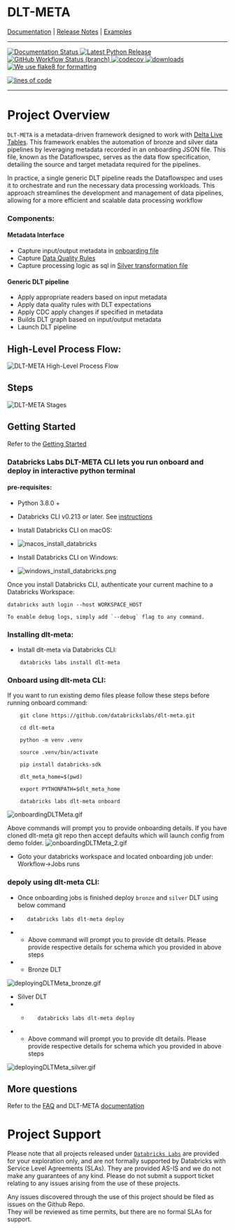 # DLT-META

<!-- Top bar will be removed from PyPi packaged versions -->
<!-- Dont remove: exclude package -->

[Documentation](https://databrickslabs.github.io/dlt-meta/) |
[Release Notes](CHANGELOG.md) |
[Examples](https://github.com/databrickslabs/dlt-meta/tree/main/examples)

<!-- Dont remove: end exclude package -->

---

<p align="left">
    <a href="https://databrickslabs.github.io/dlt-meta/">
        <img src="https://img.shields.io/badge/DOCS-PASSING-green?style=for-the-badge" alt="Documentation Status"/>
    </a>
    <a href="https://pypi.org/project/dlt-meta/">
        <img src="https://img.shields.io/badge/PYPI-v%200.0.7-green?style=for-the-badge" alt="Latest Python Release"/>
    </a>
    <a href="https://github.com/databrickslabs/dlt-meta/actions/workflows/onpush.yml">
        <img src="https://img.shields.io/github/workflow/status/databrickslabs/dlt-meta/build/main?style=for-the-badge"
             alt="GitHub Workflow Status (branch)"/>
    </a>
    <a href="https://codecov.io/gh/databrickslabs/dlt-meta">
        <img src="https://img.shields.io/codecov/c/github/databrickslabs/dlt-meta?style=for-the-badge&amp;token=2CxLj3YBam"
             alt="codecov"/>
    </a>
    <a href="https://pypistats.org/packages/dl-meta">
        <img src="https://img.shields.io/pypi/dm/dlt-meta?style=for-the-badge" alt="downloads"/>
    </a>
    <a href="https://github.com/PyCQA/flake8">
        <img src="https://img.shields.io/badge/FLAKE8-FLAKE8-lightgrey?style=for-the-badge"
             alt="We use flake8 for formatting"/>
    </a>
</p>

[![lines of code](https://tokei.rs/b1/github/databrickslabs/dlt-meta)](<[https://codecov.io/github/databrickslabs/dlt-meta](https://github.com/databrickslabs/dlt-meta)>)

---

# Project Overview
`DLT-META` is a metadata-driven framework designed to work with [Delta Live Tables](https://www.databricks.com/product/delta-live-tables). This framework enables the automation of bronze and silver data pipelines by leveraging metadata recorded in an onboarding JSON file. This file, known as the Dataflowspec, serves as the data flow specification, detailing the source and target metadata required for the pipelines.

In practice, a single generic DLT pipeline reads the Dataflowspec and uses it to orchestrate and run the necessary data processing workloads. This approach streamlines the development and management of data pipelines, allowing for a more efficient and scalable data processing workflow

### Components:

#### Metadata Interface

- Capture input/output metadata in [onboarding file](https://github.com/databrickslabs/dlt-meta/blob/main/examples/onboarding.json)
- Capture [Data Quality Rules](https://github.com/databrickslabs/dlt-meta/tree/main/examples/dqe/customers/bronze_data_quality_expectations.json)
- Capture processing logic as sql in [Silver transformation file](https://github.com/databrickslabs/dlt-meta/blob/main/examples/silver_transformations.json)

#### Generic DLT pipeline

- Apply appropriate readers based on input metadata
- Apply data quality rules with DLT expectations
- Apply CDC apply changes if specified in metadata
- Builds DLT graph based on input/output metadata
- Launch DLT pipeline

## High-Level Process Flow:

![DLT-META High-Level Process Flow](./docs/static/images/solutions_overview.png)

## Steps

![DLT-META Stages](./docs/static/images/dlt-meta_stages.png)

## Getting Started

Refer to the [Getting Started](https://databrickslabs.github.io/dlt-meta/getting_started)

### Databricks Labs DLT-META CLI lets you run onboard and deploy in interactive python terminal

#### pre-requisites:

- Python 3.8.0 +

- Databricks CLI v0.213 or later. See [instructions](https://docs.databricks.com/en/dev-tools/cli/tutorial.html)

- Install Databricks CLI on macOS:
- ![macos_install_databricks](docs/static/images/macos_1_databrickslabsmac_installdatabricks.gif)

- Install Databricks CLI on Windows:
- ![windows_install_databricks.png](docs/static/images/windows_install_databricks.png)

Once you install Databricks CLI, authenticate your current machine to a Databricks Workspace:

```commandline
databricks auth login --host WORKSPACE_HOST
```

    To enable debug logs, simply add `--debug` flag to any command.

### Installing dlt-meta:

- Install dlt-meta via Databricks CLI:

```commandline
    databricks labs install dlt-meta
```

### Onboard using dlt-meta CLI:

If you want to run existing demo files please follow these steps before running onboard command:

```commandline
    git clone https://github.com/databrickslabs/dlt-meta.git
```

```commandline
    cd dlt-meta
```

```commandline
    python -m venv .venv
```

```commandline
    source .venv/bin/activate
```

```commandline
    pip install databricks-sdk
```

```commandline
    dlt_meta_home=$(pwd)
```

```commandline
    export PYTHONPATH=$dlt_meta_home
```
```commandline
    databricks labs dlt-meta onboard
```
![onboardingDLTMeta.gif](docs/static/images/onboardingDLTMeta.gif)


Above commands will prompt you to provide onboarding details. If you have cloned dlt-meta git repo then accept defaults which will launch config from demo folder.
![onboardingDLTMeta_2.gif](docs/static/images/onboardingDLTMeta_2.gif)


- Goto your databricks workspace and located onboarding job under: Workflow->Jobs runs

### depoly using dlt-meta CLI:

- Once onboarding jobs is finished deploy `bronze` and `silver` DLT using below command
- ```commandline
     databricks labs dlt-meta deploy
  ```
- - Above command will prompt you to provide dlt details. Please provide respective details for schema which you provided in above steps
- - Bronze DLT

![deployingDLTMeta_bronze.gif](docs/static/images/deployingDLTMeta_bronze.gif)


- Silver DLT
- - ```commandline
       databricks labs dlt-meta deploy
    ```
- - Above command will prompt you to provide dlt details. Please provide respective details for schema which you provided in above steps

![deployingDLTMeta_silver.gif](docs/static/images/deployingDLTMeta_silver.gif)


## More questions

Refer to the [FAQ](https://databrickslabs.github.io/dlt-meta/faq)
and DLT-META [documentation](https://databrickslabs.github.io/dlt-meta/)

# Project Support

Please note that all projects released under [`Databricks Labs`](https://www.databricks.com/learn/labs)
are provided for your exploration only, and are not formally supported by Databricks with Service Level Agreements
(SLAs). They are provided AS-IS and we do not make any guarantees of any kind. Please do not submit a support ticket
relating to any issues arising from the use of these projects.

Any issues discovered through the use of this project should be filed as issues on the Github Repo.  
They will be reviewed as time permits, but there are no formal SLAs for support.
